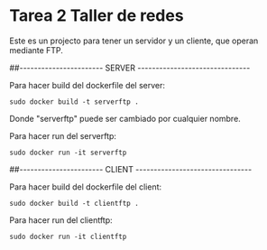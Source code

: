# Tarea 2 Taller de redes

Este es un projecto para tener un servidor y un cliente, que operan mediante FTP.

##----------------------- SERVER -------------------------------

Para hacer build del dockerfile del server:

`sudo docker build -t serverftp .`

Donde "serverftp" puede ser cambiado por cualquier nombre.

Para hacer run del serverftp:

`sudo docker run -it serverftp`

##----------------------- CLIENT --------------------------------

Para hacer build del dockerfile del client:

`sudo docker build -t clientftp .`

Para hacer run del clientftp:

`sudo docker run -it clientftp`

